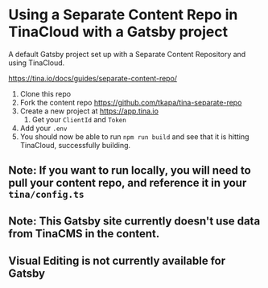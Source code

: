 # Using a Separate Content Repo in TinaCloud with a Gatsby project

A default Gatsby project set up with a Separate Content Repository and using TinaCloud.

https://tina.io/docs/guides/separate-content-repo/

1. Clone this repo
2. Fork the content repo https://github.com/tkapa/tina-separate-repo
3. Create a new project at https://app.tina.io
   1. Get your `ClientId` and `Token`
4. Add your `.env`
5. You should now be able to run `npm run build` and see that it is hitting TinaCloud, successfully building.

## **Note:** If you want to run locally, you will need to pull your content repo, and reference it in your `tina/config.ts`
## **Note:** This Gatsby site currently doesn't use data from TinaCMS in the content.

## Visual Editing is not currently available for Gatsby